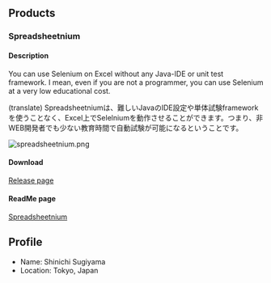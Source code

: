## Products

### Spreadsheetnium

#### Description
You can use Selenium on Excel without any Java-IDE or unit test framework. I mean, even if you are not a programmer, you can use Selenium at a very low educational cost.

(translate)
Spreadsheetniumは、難しいJavaのIDE設定や単体試験frameworkを使うことなく、Excel上でSelelniumを動作させることができます。つまり、非WEB開発者でも少ない教育時間で自動試験が可能になるということです。


![spreadsheetnium.png](/Spreadsheetnium/img/spreadsheetnium.png "SeleniumBasic")

#### Download

[Release page](https://github.com/ssugiya/Spreadsheetnium/releases)

#### ReadMe page

[Spreadsheetnium](https://ssugiya.github.io/Spreadsheetnium/)


## Profile
- Name: Shinichi Sugiyama
- Location: Tokyo, Japan
